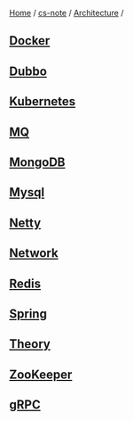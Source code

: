 [Home](https://mengxianbin.github.io) /
[cs-note](https://mengxianbin.github.io/cs-note) /
[Architecture](https://mengxianbin.github.io/cs-note/content/Architecture) /

## [Docker](https://mengxianbin.github.io/cs-note/content/Architecture/Docker)

## [Dubbo](https://mengxianbin.github.io/cs-note/content/Architecture/Dubbo)

## [Kubernetes](https://mengxianbin.github.io/cs-note/content/Architecture/Kubernetes)

## [MQ](https://mengxianbin.github.io/cs-note/content/Architecture/MQ)

## [MongoDB](https://mengxianbin.github.io/cs-note/content/Architecture/MongoDB)

## [Mysql](https://mengxianbin.github.io/cs-note/content/Architecture/Mysql)

## [Netty](https://mengxianbin.github.io/cs-note/content/Architecture/Netty)

## [Network](https://mengxianbin.github.io/cs-note/content/Architecture/Network)

## [Redis](https://mengxianbin.github.io/cs-note/content/Architecture/Redis)

## [Spring](https://mengxianbin.github.io/cs-note/content/Architecture/Spring)

## [Theory](https://mengxianbin.github.io/cs-note/content/Architecture/Theory)

## [ZooKeeper](https://mengxianbin.github.io/cs-note/content/Architecture/ZooKeeper)

## [gRPC](https://mengxianbin.github.io/cs-note/content/Architecture/gRPC)
